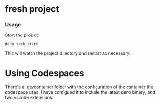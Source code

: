 # fresh project

### Usage

Start the project:

```
deno task start
```

This will watch the project directory and restart as necessary.

# Using Codespaces
There's a .devcontainer folder with the configuration of the container the codespace uses. I have configued it to include the latest deno binary, and two vscode extensions. 